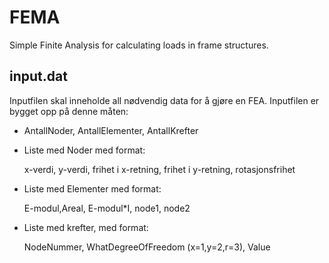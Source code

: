 # FEMA


Simple Finite  Analysis for calculating loads in frame structures.


## input.dat
Inputfilen skal inneholde all nødvendig data for å gjøre en FEA. Inputfilen er bygget opp på denne måten:

* AntallNoder, AntallElementer, AntallKrefter
* Liste med Noder med format: 

	x-verdi, y-verdi, frihet i x-retning, frihet i y-retning, rotasjonsfrihet
	
* Liste med Elementer med format:

	E-modul,Areal, E-modul*I, node1, node2
	
* Liste med krefter, med format:
	
	NodeNummer, WhatDegreeOfFreedom (x=1,y=2,r=3), Value 
	
	
